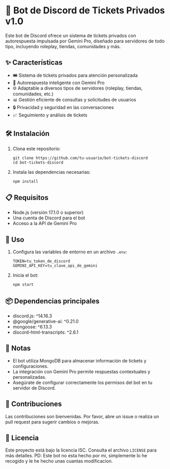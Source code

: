 # 🎫 Bot de Discord de Tickets Privados v1.0

Este bot de Discord ofrece un sistema de tickets privados con autorespuesta impulsada por Gemini Pro, diseñado para servidores de todo tipo, incluyendo roleplay, tiendas, comunidades y más.

## ✨ Características

- 🎟️ Sistema de tickets privados para atención personalizada
- 🤖 Autorespuesta inteligente con Gemini Pro
- 🌐 Adaptable a diversos tipos de servidores (roleplay, tiendas, comunidades, etc.)
- 📊 Gestión eficiente de consultas y solicitudes de usuarios
- 🔒 Privacidad y seguridad en las conversaciones
- 📈 Seguimiento y análisis de tickets

## 🛠️ Instalación

1. Clona este repositorio:
   ```
   git clone https://github.com/tu-usuario/bot-tickets-discord
   cd bot-tickets-discord
   ```

2. Instala las dependencias necesarias:
   ```
   npm install
   ```

## 📋 Requisitos

- Node.js (versión 17.1.0 o superior)
- Una cuenta de Discord para el bot
- Acceso a la API de Gemini Pro

## 🚀 Uso

1. Configura las variables de entorno en un archivo `.env`:
   ```
   TOKEN=tu_token_de_discord
   GEMINI_API_KEY=tu_clave_api_de_gemini
   ```

2. Inicia el bot:
   ```
   npm start
   ```

## 📦 Dependencias principales

- discord.js: ^14.16.3
- @google/generative-ai: ^0.21.0
- mongoose: ^6.13.3
- discord-html-transcripts: ^2.6.1

## 📝 Notas

- El bot utiliza MongoDB para almacenar información de tickets y configuraciones.
- La integración con Gemini Pro permite respuestas contextuales y personalizadas.
- Asegúrate de configurar correctamente los permisos del bot en tu servidor de Discord.

## 🤝 Contribuciones

Las contribuciones son bienvenidas. Por favor, abre un issue o realiza un pull request para sugerir cambios o mejoras.

## 📄 Licencia

Este proyecto está bajo la licencia ISC. Consulta el archivo `LICENSE` para más detalles.
PD: Este bot no esta hecho por mi, simplemente lo he recogido y le he hecho unas cuantas modificacion.
